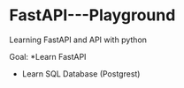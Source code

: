 # FastAPI---Playground
Learning FastAPI and API with python

 Goal: 
 *Learn FastAPI
 * Learn SQL Database (Postgrest)
